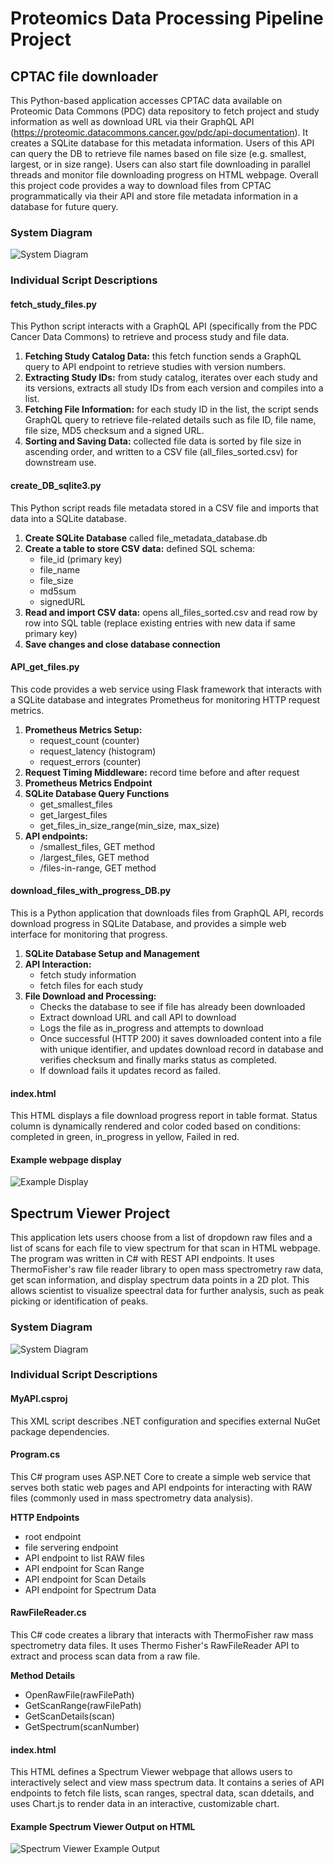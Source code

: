 # Proteomics Data Processing Pipeline Project

## CPTAC file downloader
This Python-based application accesses CPTAC data available on Proteomic Data Commons (PDC) data repository to fetch project and study information as well as download URL via their GraphQL API (https://proteomic.datacommons.cancer.gov/pdc/api-documentation). It creates a SQLite database for this metadata information. Users of this API can query the DB to retrieve file names based on file size (e.g. smallest, largest, or in size range). Users can also start file downloading in parallel threads and monitor file downloading progress on HTML webpage. Overall this project code provides a way to download files from CPTAC programmatically via their API and store file metadata information in a database for future query. 

### System Diagram
![System Diagram](CPTAC_file_downloader/diagram.svg)

### Individual Script Descriptions

#### fetch_study_files.py
This Python script interacts with a GraphQL API (specifically from the PDC Cancer Data Commons) to retrieve and process study and file data.
1. **Fetching Study Catalog Data:** this fetch function sends a GraphQL query to API endpoint to retrieve studies with version numbers. 
2. **Extracting Study IDs:** from study catalog, iterates over each study and its versions, extracts all study IDs from each version and compiles into a list.
3. **Fetching File Information:** for each study ID in the list, the script sends GraphQL query to retrieve file-related details such as file ID, file name, file size, MD5 checksum and a signed URL.
4. **Sorting and Saving Data:** collected file data is sorted by file size in ascending order, and written to a CSV file (all_files_sorted.csv) for downstream use. 

#### create_DB_sqlite3.py
This Python script reads file metadata stored in a CSV file and imports that data into a SQLite database.
1. **Create SQLite Database** called file_metadata_database.db
2. **Create a table to store CSV data:** defined SQL schema:
   - file_id (primary key)
   - file_name
   - file_size
   - md5sum
   - signedURL
3. **Read and import CSV data:** opens all_files_sorted.csv and read row by row into SQL table (replace existing entries with new data if same primary key)
4. **Save changes and close database connection**

#### API_get_files.py
This code provides a web service using Flask framework that interacts with a SQLite database and integrates Prometheus for monitoring HTTP request metrics. 
1. **Prometheus Metrics Setup:**
   - request_count (counter)
   - request_latency (histogram)
   - request_errors (counter)
2. **Request Timing Middleware:** record time before and after request
3. **Prometheus Metrics Endpoint**
4. **SQLite Database Query Functions**
   - get_smallest_files
   - get_largest_files
   - get_files_in_size_range(min_size, max_size)
5. **API endpoints:**
   - /smallest_files, GET method
   - /largest_files, GET method
   - /files-in-range, GET method

#### download_files_with_progress_DB.py
This is a Python application that downloads files from GraphQL API, records download progress in SQLite Database, and provides a simple web interface for monitoring that progress. 
1. **SQLite Database Setup and Management**
2. **API Interaction:**
     - fetch study information
     - fetch files for each study
3. **File Download and Processing:**
    - Checks the database to see if file has already been downloaded
    - Extract download URL and call API to download
    - Logs the file as in_progress and attempts to download
    - Once successful (HTTP 200) it saves downloaded content into a file with unique identifier, and updates download record in database and verifies checksum and finally marks status as completed.
    - If download fails it updates record as failed.

      
#### index.html
This HTML displays a file download progress report in table format. 
Status column is dynamically rendered and color coded based on conditions: completed in green, in_progress in yellow, Failed in red. 
#### Example webpage display
![Example Display](CPTAC_file_downloader/example_display.png)

## Spectrum Viewer Project
This application lets users choose from a list of dropdown raw files and a list of scans for each file to view spectrum for that scan in HTML webpage. The program was written in C# with REST API endpoints. It uses ThermoFisher's raw file reader library to open mass spectrometry raw data, get scan information, and display spectrum data points in a 2D plot. This allows scientist to visualize speectral data for further analysis, such as peak picking or identification of peaks. 

### System Diagram
![System Diagram](Spectrum_Viewer/spectrum_viewer_diagram.svg)

### Individual Script Descriptions
#### MyAPI.csproj
This XML script describes .NET configuration and specifies external NuGet package dependencies. 

#### Program.cs
This C# program uses ASP.NET Core to create a simple web service that serves both static web pages and API endpoints for interacting with RAW files (commonly used in mass spectrometry data analysis).

**HTTP Endpoints**
- root endpoint
- file servering endpoint
- API endpoint to list RAW files
- API endpoint for Scan Range
- API endpoint for Scan Details
- API endpoint for Spectrum Data

#### RawFileReader.cs
This C# code creates a library that interacts with ThermoFisher raw mass spectrometry data files. It uses Thermo Fisher's RawFileReader API to extract and process scan data from a raw file. 

**Method Details**
- OpenRawFile(rawFilePath)
- GetScanRange(rawFilePath)
- GetScanDetails(scan)
- GetSpectrum(scanNumber)

#### index.html
This HTML defines a Spectrum Viewer webpage that allows users to interactively select and view mass spectrum data. 
It contains a series of API endpoints to fetch file lists, scan ranges, spectral data, scan ddetails, and uses Chart.js to render data in an interactive, customizable chart. 

#### Example Spectrum Viewer Output on HTML
![Spectrum Viewer Example Output](Spectrum_Viewer/spectrum_viewer_output.png)